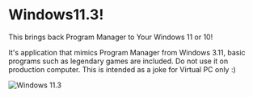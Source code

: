 # Windows11.3!

This brings back Program Manager to Your Windows 11 or 10!

     
It's application that mimics Program Manager from Windows 3.11, basic programs such as legendary games are included. Do not use it on production computer. This is intended as a joke for Virtual PC only :)

![Windows 11.3](https://user-images.githubusercontent.com/6234196/162433156-6908f7e6-5898-499d-8fdf-a87705b51354.png)
